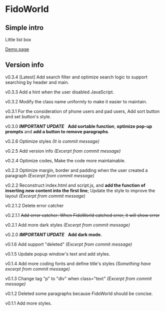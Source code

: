 # FidoWorld

## Simple intro

Little list box

[Demo page](https://liaoxyucm.github.io/FidoWorld/)

## Version info

v0.3.4 \[Latest\] Add search filter and optimize search logic to support searching by header and main.

v0.3.3 Add a hint when the user disabled JavaScript.

v0.3.2 Modify the class name uniformly to make it easier to maintain.

v0.3.1 For the consideration of phone users and pad users, Add sort button and set button's style.

v0.3.0 ***IMPORTANT UPDATE***&nbsp;&nbsp;&nbsp;**Add sortable function**, **optimize pop-up prompts** and **add a button to remove paragraphs**.

v0.2.6 Optimize styles *(It is commit message)*

v0.2.5 Add version info *(Excerpt from commit message)*

v0.2.4 Optimize codes, Make the code more maintainable.

v0.2.3 Optimize margin, border and padding when the user created a paragraph *(Excerpt from commit message)*

v0.2.2 Reconstruct index.html and script.js, and **add the function of inserting new content into the first line**; Update the style to improve the layout *(Excerpt from commit message)*

v0.2.1.2 Delete error catcher

v0.2.1.1 <del>Add error catcher: When FidoWorld catched error, it will show error</del>

v0.2.1 Add more dark styles *(Excerpt from commit message)*

v0.2.0 ***IMPORTANT UPDATE***&nbsp;&nbsp;&nbsp;**Add dark mode.**

v0.1.6 Add support "deleted" *(Excerpt from commit message)*

v0.1.5 Update popup window's text and add styles.

v0.1.4 Add more coding fonts and define title's styles *(Something have excerpt from commit message)*

v0.1.3 Change tag "p" to "div" when class="text" *(Excerpt from commit message)*

v0.1.2 Deleted some paragraphs because FidoWorld should be concise.

v0.1.1 Add more styles.
